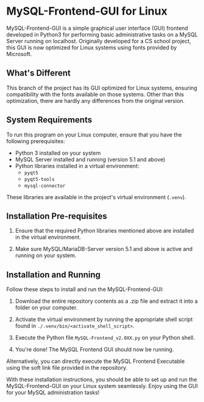 # MySQL-Frontend-GUI for Linux

MySQL-Frontend-GUI is a simple graphical user interface (GUI) frontend developed in Python3 for performing basic administrative tasks on a MySQL Server running on localhost. Originally developed for a CS school project, this GUI is now optimized for Linux systems using fonts provided by Microsoft.

## What's Different

This branch of the project has its GUI optimized for Linux systems, ensuring compatibility with the fonts available on those systems. Other than this optimization, there are hardly any differences from the original version.

## System Requirements

To run this program on your Linux computer, ensure that you have the following prerequisites:

- Python 3 installed on your system
- MySQL Server installed and running (version 5.1 and above)
- Python libraries installed in a virtual environment:
  - `pyqt5`
  - `pyqt5-tools`
  - `mysql-connector`

These libraries are available in the project's virtual environment (`.venv`).

## Installation Pre-requisites

1. Ensure that the required Python libraries mentioned above are installed in the virtual environment.

2. Make sure MySQL/MariaDB-Server version 5.1 and above is active and running on your system.

## Installation and Running

Follow these steps to install and run the MySQL-Frontend-GUI:

1. Download the entire repository contents as a .zip file and extract it into a folder on your computer.

2. Activate the virtual environment by running the appropriate shell script found in `./.venv/bin/<activate_shell_script>`.

3. Execute the Python file `MySQL-Frontend_v2.0XX.py` on your Python shell.

4. You're done! The MySQL Frontend GUI should now be running.

Alternatively, you can directly execute the MySQL Frontend Executable using the soft link file provided in the repository.

With these installation instructions, you should be able to set up and run the MySQL-Frontend-GUI on your Linux system seamlessly. Enjoy using the GUI for your MySQL administration tasks!
